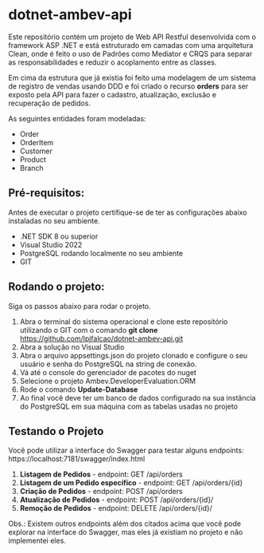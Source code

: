 # dotnet-ambev-api

Este repositório contém um projeto de Web API Restful desenvolvida com o framework ASP .NET e está estruturado em camadas com uma arquitetura Clean, onde é feito o uso de Padrões como Mediator e CRQS para separar as responsabilidades e reduzir o acoplamento entre as classes.

Em cima da estrutura que já existia foi feito uma modelagem de um sistema de registro de vendas usando DDD e foi criado o recurso **orders** para ser exposto pela API para fazer o cadastro, atualização, exclusão e recuperação de pedidos.

As seguintes entidades foram modeladas:

- Order
- OrderItem
- Customer
- Product
- Branch

## Pré-requisitos:

Antes de executar o projeto certifique-se de ter as configurações abaixo instaladas no seu ambiente.

+ .NET SDK 8 ou superior
+ Visual Studio 2022
+ PostgreSQL rodando localmente no seu ambiente
+ GIT

## Rodando o projeto:

Siga os passos abaixo para rodar o projeto.

1. Abra o terminal do sistema operacional e clone este repositório utilizando o GIT com o comando **git clone** https://github.com/lpjfalcao/dotnet-ambev-api.git 
2. Abra a solução no Visual Studio 
3. Abra o arquivo appsettings.json do projeto clonado e configure o seu usuário e senha do PostgreSQL na string de conexão.
4. Vá até o console do gerenciador de pacotes do nuget
5. Selecione o projeto Ambev.DeveloperEvaluation.ORM
6. Rode o comando **Update-Database**
7. Ao final você deve ter um banco de dados configurado na sua instância do PostgreSQL em sua máquina com as tabelas usadas no projeto


## Testando o Projeto

Você pode utilizar a interface do Swagger para testar alguns endpoints: https://localhost:7181/swagger/index.html

1. **Listagem de Pedidos** - endpoint: GET /api/orders
2. **Listagem de um Pedido específico** - endpoint: GET /api/orders/{id}
3. **Criação de Pedidos** - endpoint: POST /api/orders
4. **Atualização de Pedidos** - endpoint: POST /api/orders/{id}/
5. **Remoção de Pedidos** - endpoint: DELETE /api/orders/{id}/

Obs.: 
Existem outros endpoints além dos citados acima que você pode explorar na interface do Swagger, mas eles já existiam no projeto e não implementei eles.

